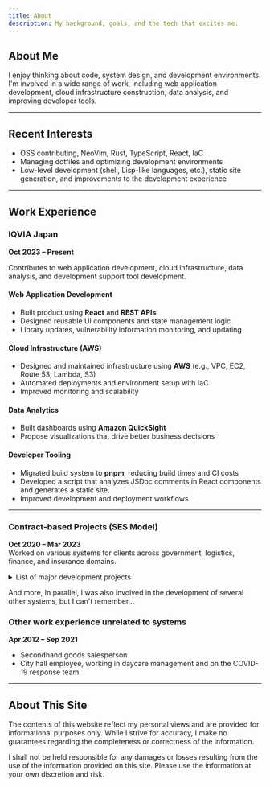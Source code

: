 ```yaml
---
title: About
description: My background, goals, and the tech that excites me.
---
```


## About Me

I enjoy thinking about code, system design, and development environments.
I'm involved in a wide range of work, including web application development, cloud infrastructure construction, data analysis, and improving developer tools.

---

## Recent Interests

- OSS contributing, NeoVim, Rust, TypeScript, React, IaC
- Managing dotfiles and optimizing development environments  
- Low-level development (shell, Lisp-like languages, etc.), static site generation, and improvements to the development experience

---

## Work Experience

### IQVIA Japan

**Oct 2023 – Present**

Contributes to web application development, cloud infrastructure, data analysis, and development support tool development.

#### Web Application Development

- Built product using **React** and **REST APIs**
- Designed reusable UI components and state management logic
- Library updates, vulnerability information monitoring, and updating

#### Cloud Infrastructure (AWS)

- Designed and maintained infrastructure using **AWS** (e.g., VPC, EC2, Route 53, Lambda, S3)
- Automated deployments and environment setup with IaC
- Improved monitoring and scalability

#### Data Analytics

- Built dashboards using **Amazon QuickSight**
- Propose visualizations that drive better business decisions

#### Developer Tooling

- Migrated build system to **pnpm**, reducing build times and CI costs
- Developed a script that analyzes JSDoc comments in React components and generates a static site.
- Improved development and deployment workflows

---

### Contract-based Projects (SES Model)  

**Oct 2020 – Mar 2023**  
Worked on various systems for clients across government, logistics, finance, and insurance domains.

<details class="">
<summary>List of major development projects</summary>

#### Business Analytics Tool (Personal Project)  

*Oct 2020 – Mar 2021*  
- Scraping, XBRL parsing, data visualization, ML-based prediction  
- **Python**, **Selenium**, **pandas**, **matplotlib**, **SQLite**

#### Government Point Management System  

*Aug 2021 – Mar 2022*  
- Participated in requirement definition and tech research  
- **Java**, **Spring Batch**, **AWS**, **Python**, **Oracle DB**

#### Port Storage Optimization System  

*Apr 2022 – Mar 2023*  
- Added UI and Web API to legacy logistics system  
- **C#**, **.NET Core**, **VB6**, **Oracle DB**

#### Attendance Management System  

*Aug 2022 – Mar 2023*  
- Designed architecture and led domain modeling  
- **Java**, **Spring**, **Thymeleaf**, **MySQL**, **Bootstrap**

#### Low-code Platform Customization  

*Sep 2022 – Jan 2023*  
- Led internal team and reviewed scripts  
- **JavaScript**

</details>

And more, In parallel, I was also involved in the development of several other systems, but I can't remember...

### Other work experience unrelated to systems

**Apr 2012 – Sep 2021**  

- Secondhand goods salesperson
- City hall employee, working in daycare management and on the COVID-19 response team

---

## About This Site

The contents of this website reflect my personal views and are provided for informational purposes only. While I strive for accuracy, I make no guarantees regarding the completeness or correctness of the information.

I shall not be held responsible for any damages or losses resulting from the use of the information provided on this site. Please use the information at your own discretion and risk.

